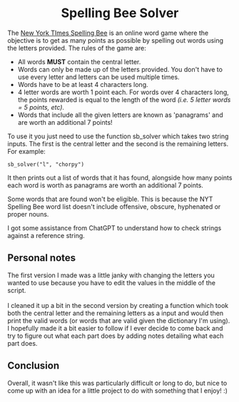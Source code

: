 <h1 align="center">Spelling Bee Solver</h1>

The [New York TImes Spelling Bee](https://www.nytimes.com/puzzles/spelling-bee) is an online word game where the objective is to get as many points as possible by spelling out words using the letters provided. The rules of the game are:

* All words **MUST** contain the central letter.
* Words can only be made up of the letters provided. You don't have to use every letter and letters can be used multiple times.
* Words have to be at least 4 characters long.
* 4 letter words are worth 1 point each. For words over 4 characters long, the points rewarded is equal to the length of the word *(i.e. 5 letter words = 5 points, etc).*
* Words that include all the given letters are known as 'panagrams' and are worth an additional 7 points!

To use it you just need to use the function sb_solver which takes two string inputs. The first is the central letter and the second is the remaining letters. For example:
```{r}
sb_solver("l", "chorpy")
```
It then prints out a list of words that it has found, alongside how many points each word is worth as panagrams are worth an additional 7 points.

Some words that are found won't be eligible. This is because the NYT Spelling Bee word list doesn't include offensive, obscure, hyphenated or proper nouns.

I got some assistance from ChatGPT to understand how to check strings against a reference string.

<h2>Personal notes</h2>
The first version I made was a little janky with changing the letters you wanted to use because you have to edit the values in the middle of the script.
<br />
<br />
I cleaned it up a bit in the second version by creating a function which took both the central letter and the remaining letters as a input and would then print the valid words (or words that are valid given the dictionary I'm using). I hopefully made it a bit easier to follow if I ever decide to come back and try to figure out what each part does by adding notes detailing what each part does.

<h2>Conclusion</h2>
Overall, it wasn't like this was particularly difficult or long to do, but nice to come up with an idea for a little project to do with something that I enjoy! :) 
